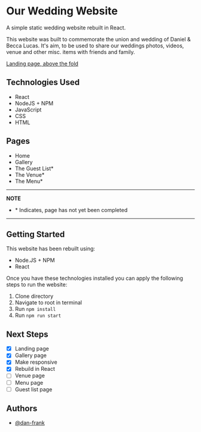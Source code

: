# Our Wedding Website

A simple static wedding website rebuilt in React.

This website was built to commemorate the union and wedding of Daniel &amp; Becca Lucas.
It's aim, to be used to share our weddings photos, videos, venue and other misc. items with friends and family.

[Landing page, above the fold](/README/above-the-fold.png)

## Technologies Used

- React
- NodeJS + NPM
- JavaScript
- CSS
- HTML

## Pages

- Home
- Gallery
- The Guest List\*
- The Venue\*
- The Menu\*

---

**NOTE**

- \* Indicates, page has not yet been completed

---

## Getting Started

This website has been rebuilt using:

- Node.JS + NPM
- React

Once you have these technologies installed you can apply the following steps to run the website:

1. Clone directory
1. Navigate to root in terminal
1. Run `npm install`
1. Run `npm run start`

## Next Steps

- [x] Landing page
- [x] Gallery page
- [x] Make responsive
- [x] Rebuild in React
- [ ] Venue page
- [ ] Menu page
- [ ] Guest list page

## Authors

- [@dan-frank](https://github.com/dan-frank)

